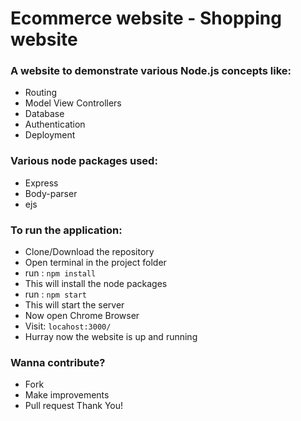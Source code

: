 # Ecommerce website - Shopping website

### A website to demonstrate various Node.js concepts like:
* Routing
* Model View Controllers
* Database 
* Authentication
* Deployment

### Various node packages used:
* Express
* Body-parser
* ejs


### To run the application:

* Clone/Download the repository
* Open terminal in the project folder
* run : `npm install`
* This will install the node packages
* run : `npm start`
* This will start the server
* Now open Chrome Browser
* Visit: `locahost:3000/`
* Hurray now the website is up and running

### Wanna contribute?
* Fork
* Make improvements
* Pull request
Thank You!

